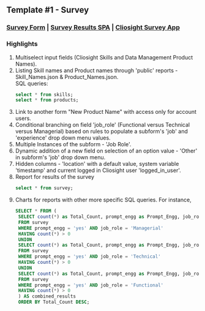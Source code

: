 ## Template #1 - Survey 
     
### [Survey Form](https://app1.cliosight.com/app/forms/221/show/public?noNavbar=true)  |  [Survey Results SPA](https://app1.cliosight.com/app/pages/158/show?noNavbar=true)  |  [Cliosight Survey App](https://app1.cliosight.com/app/applications/17/show)            

### Highlights      
1. Multiselect input fields (Cliosight Skills and Data Management Product Names).
2. Listing Skill names and Product names through 'public' reports - Skill_Names.json & Product_Names.json.    
   SQL queries:
   ``` sql
   select * from skills;     
   select * from products;
   ```
3. Link to another form "New Product Name" with access only for account users.    
4. Conditional branching on field 'job_role' (Functional versus Technical versus Managerial) based on rules to populate a subform's 'job' and 'experience' drop down menu values.     
5. Multiple Instances of the subform - 'Job Role'.                     
6. Dynamic addition of a new field on selection of an option value - 'Other' in subform's 'job' drop down menu.       
7. Hidden columns - 'location' with a default value, system variable 'timestamp' and current logged in Cliosight user 'logged_in_user'.
8. Report for results of the survey        
   ``` sql
   select * from survey;     
   ```
9. Charts for reports with other more specific SQL queries. For instance,         
   ``` sql   
   SELECT * FROM (
    SELECT count(*) as Total_Count, prompt_engg as Prompt_Engg, job_role as Job_Role
    FROM survey 
    WHERE prompt_engg = 'yes' AND job_role = 'Managerial'
    HAVING count(*) > 0
    UNION
    SELECT count(*) as Total_Count, prompt_engg as Prompt_Engg, job_role as Job_Role
    FROM survey 
    WHERE prompt_engg = 'yes' AND job_role = 'Technical'
    HAVING count(*) > 0
    UNION
    SELECT count(*) as Total_Count, prompt_engg as Prompt_Engg, job_role as Job_Role
    FROM survey 
    WHERE prompt_engg = 'yes' AND job_role = 'Functional'
    HAVING count(*) > 0
    ) AS combined_results
    ORDER BY Total_Count DESC;  
   ```


